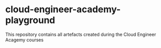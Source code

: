 # cloud-engineer-academy-playground
This repository contains all artefacts created during the Cloud Engineer Acagemy courses
